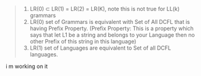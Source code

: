
> 1. LR(0) ⊂ LR(1) = LR(2) = LR(K), note this is not true for LL(k) grammars 
> 2. LR(0) set of Grammars is equivalent with Set of All DCFL that is having Prefix Property. (Prefix Property: This is a property which says that let L1 be a string and belongs to your Language then no other Prefix of this string in this language)
> 3. LR(1) set of Languages are equivalent to Set of all DCFL languages.

i m working on it